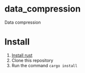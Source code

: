 # data_compression
Data compression

# Install

1. [Install rust](https://www.rustup.rs/)
2. Clone this repository
3. Run the command `cargo install`
